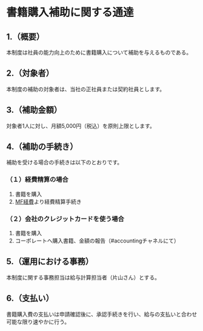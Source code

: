 # 書籍購入補助に関する通達
## 1.（概要）
本制度は社員の能力向上のために書籍購入について補助を与えるものである。

## 2.（対象者）
本制度の補助の対象者は、当社の正社員または契約社員とします。

## 3.（補助金額）
対象者1人に対し、月額5,000円（税込）を原則上限とします。

## 4.（補助の手続き）
補助を受ける場合の手続きは以下のとおりです。

### （１）経費精算の場合
1. 書籍を購入
2. [MF経費](https://biz.moneyforward.com/expense/)より経費精算手続き

### （２）会社のクレジットカードを使う場合
1. 書籍を購入
2. コーポレートへ購入書籍、金額の報告（#accountingチャネルにて）


## 5.（運用における事務）
本制度に関する事務担当は給与計算担当者（片山さん）とする。

## 6.（支払い）
書籍購入費の支払いは申請確認後に、承認手続きを行い、給与の支払いと合わせ可能な限り速やかに行う。
